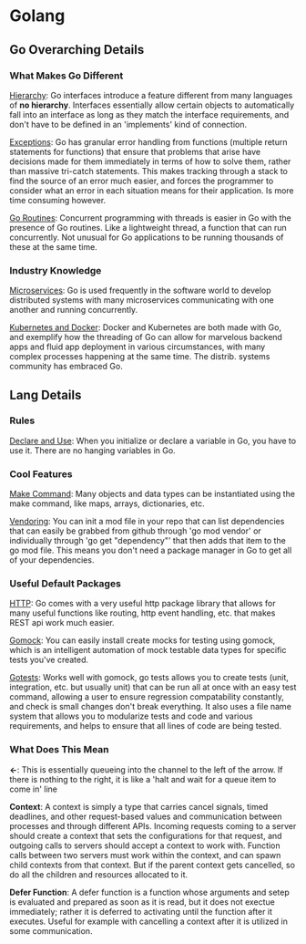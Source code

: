 # Golang

## Go Overarching Details

### What Makes Go Different

<ins>Hierarchy</ins>: Go interfaces introduce a feature different from many languages of **no hierarchy**. Interfaces essentially allow certain objects to automatically fall into an interface as long as they match the interface requirements, and don't have to be defined in an 'implements' kind of connection.

<ins>Exceptions</ins>: Go has granular error handling from functions (multiple return statements for functions) that ensure that problems that arise have decisions made for them immediately in terms of how to solve them, rather than massive tri-catch statements. This makes tracking through a stack to find the source of an error much easier, and forces the programmer to consider what an error in each situation means for their application. Is more time consuming however.

<ins>Go Routines</ins>: Concurrent programming with threads is easier in Go with the presence of Go routines. Like a lightweight thread, a function that can run concurrently. Not unusual for Go applications to be running thousands of these at the same time.

### Industry Knowledge

<ins>Microservices</ins>: Go is used frequently in the software world to develop distributed systems with many microservices communicating with one another and running concurrently.

<ins>Kubernetes and Docker</ins>: Docker and Kubernetes are both made with Go, and exemplify how the threading of Go can allow for marvelous backend apps and fluid app deployment in various circumstances, with many complex processes happening at the same time. The distrib. systems community has embraced Go.

## Lang Details

### Rules

<ins>Declare and Use</ins>: When you initialize or declare a variable in Go, you have to use it. There are no hanging variables in Go.

### Cool Features

<ins>Make Command</ins>: Many objects and data types can be instantiated using the make command, like maps, arrays, dictionaries, etc.

<ins>Vendoring</ins>: You can init a mod file in your repo that can list dependencies that can easily be grabbed from github through 'go mod vendor' or individually through 'go get "dependency"' that then adds that item to the go mod file. This means you don't need a package manager in Go to get all of your dependencies. 

### Useful Default Packages

<ins>HTTP</ins>: Go comes with a very useful http package library that allows for many useful functions like routing, http event handling, etc. that makes REST api work much easier.

<ins>Gomock</ins>: You can easily install create mocks for testing using gomock, which is an intelligent automation of mock testable data types for specific tests you've created. 

<ins>Gotests</ins>: Works well with gomock, go tests allows you to create tests (unit, integration, etc. but usually unit) that can be run all at once with an easy test command, allowing a user to ensure regression compatability constantly, and check is small changes don't break everything. It also uses a file name system that allows you to modularize tests and code and various requirements, and helps to ensure that all lines of code are being tested. 

### What Does This Mean

**<-**: This is essentially queueing into the channel to the left of the arrow. If there is nothing to the right, it is like a 'halt and wait for a queue item to come in' line

**Context**: A context is simply a type that carries cancel signals, timed deadlines, and other request-based values and communication between processes and through different APIs. Incoming requests coming to a server should create a context that sets the configurations for that request, and outgoing calls to servers should accept a context to work with. Function calls between two servers must work within the context, and can spawn child contexts from that context. But if the parent context gets cancelled, so do all the children and resources allocated to it. 

**Defer Function**: A defer function is a function whose arguments and setep is evaluated and prepared as soon as it is read, but it does not exectue immediately; rather it is deferred to activating until the function after it executes. Useful for example with cancelling a context after it is utilized in some communication. 

